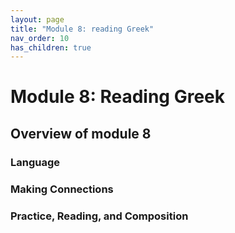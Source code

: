 ```yaml
---
layout: page
title: "Module 8: reading Greek"
nav_order: 10
has_children: true
---
```



# Module 8: Reading Greek


## Overview of module 8

### Language

### Making Connections 

### Practice, Reading, and Composition
